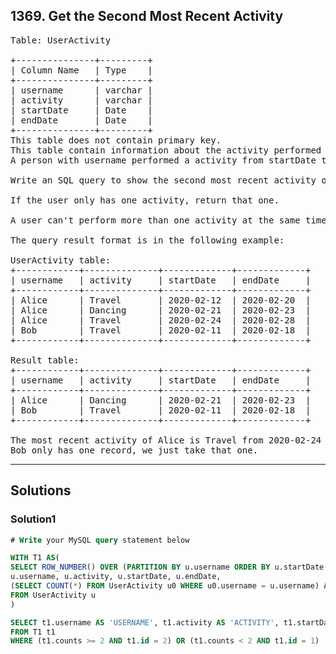 ## 1369. Get the Second Most Recent Activity
<pre>
Table: UserActivity

+---------------+---------+
| Column Name   | Type    |
+---------------+---------+
| username      | varchar |
| activity      | varchar |
| startDate     | Date    |
| endDate       | Date    |
+---------------+---------+
This table does not contain primary key.
This table contain information about the activity performed of each user in a period of time.
A person with username performed a activity from startDate to endDate.

Write an SQL query to show the second most recent activity of each user.

If the user only has one activity, return that one. 

A user can't perform more than one activity at the same time. Return the result table in any order.

The query result format is in the following example:

UserActivity table:
+------------+--------------+-------------+-------------+
| username   | activity     | startDate   | endDate     |
+------------+--------------+-------------+-------------+
| Alice      | Travel       | 2020-02-12  | 2020-02-20  |
| Alice      | Dancing      | 2020-02-21  | 2020-02-23  |
| Alice      | Travel       | 2020-02-24  | 2020-02-28  |
| Bob        | Travel       | 2020-02-11  | 2020-02-18  |
+------------+--------------+-------------+-------------+

Result table:
+------------+--------------+-------------+-------------+
| username   | activity     | startDate   | endDate     |
+------------+--------------+-------------+-------------+
| Alice      | Dancing      | 2020-02-21  | 2020-02-23  |
| Bob        | Travel       | 2020-02-11  | 2020-02-18  |
+------------+--------------+-------------+-------------+

The most recent activity of Alice is Travel from 2020-02-24 to 2020-02-28, before that she was dancing from 2020-02-21 to 2020-02-23.
Bob only has one record, we just take that one.
</pre>

-------------------------------------------------------

## Solutions
### Solution1
```sql
# Write your MySQL query statement below

WITH T1 AS(
SELECT ROW_NUMBER() OVER (PARTITION BY u.username ORDER BY u.startDate DESC) AS 'id',
u.username, u.activity, u.startDate, u.endDate,
(SELECT COUNT(*) FROM UserActivity u0 WHERE u0.username = u.username) AS 'counts'
FROM UserActivity u
)

SELECT t1.username AS 'USERNAME', t1.activity AS 'ACTIVITY', t1.startDate AS 'STARTDATE', t1.endDate AS 'ENDDATE'
FROM T1 t1
WHERE (t1.counts >= 2 AND t1.id = 2) OR (t1.counts < 2 AND t1.id = 1)
```
